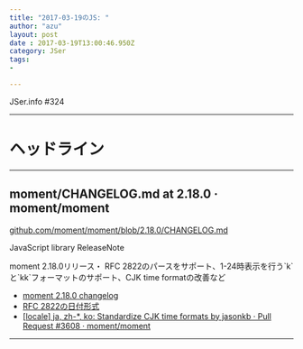 ```yaml
---
title: "2017-03-19のJS: "
author: "azu"
layout: post
date : 2017-03-19T13:00:46.950Z
category: JSer
tags:
-

---
```


JSer.info #324

----

<h1 class="site-genre">ヘッドライン</h1>

----

## moment/CHANGELOG.md at 2.18.0 · moment/moment
[github.com/moment/moment/blob/2.18.0/CHANGELOG.md](https://github.com/moment/moment/blob/2.18.0/CHANGELOG.md "moment/CHANGELOG.md at 2.18.0 · moment/moment")
<p class="jser-tags jser-tag-icon"><span class="jser-tag">JavaScript</span> <span class="jser-tag">library</span> <span class="jser-tag">ReleaseNote</span></p>
moment 2.18.0リリース・
RFC 2822のパースをサポート、1-24時表示を行う`k`と`kk`フォーマットのサポート、CJK time formatの改善など

- [moment 2.18.0 changelog](https://gist.github.com/ichernev/78920c5a1e419fb28c6e4546d1b7235c "moment 2.18.0 changelog")
- [RFC 2822の日付形式](https://wiki.suikawiki.org/n/RFC%202822%E3%81%AE%E6%97%A5%E4%BB%98%E5%BD%A2%E5%BC%8F "RFC 2822の日付形式")
- [\[locale\] ja, zh-\*, ko: Standardize CJK time formats by jasonkb · Pull Request #3608 · moment/moment](https://github.com/moment/moment/pull/3608 "\[locale\] ja, zh-\*, ko: Standardize CJK time formats by jasonkb · Pull Request #3608 · moment/moment")

----
